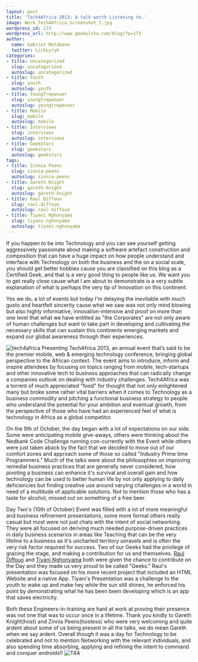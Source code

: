 ```yaml
---
layout: post
title: 'Tech4Africa 2013: A talk worth Listening to.'
image: Work_Tech4Africa_Screenshot_1.jpg
wordpress_id: 173
wordpress_url: http://www.geekulcha.com/blog/?p=173
author:
  name: Gabriel Matabane
  twitter: LickLyryk
categories:
- title: Uncategorized
  slug: uncategorized
  autoslug: uncategorized
- title: Youth
  slug: youth
  autoslug: youth
- title: YoungTrepenuer
  slug: youngtrepenuer
  autoslug: youngtrepenuer
- title: Mobile
  slug: mobile
  autoslug: mobile
- title: Interviews
  slug: interviews
  autoslug: interviews
- title: GeekStarz
  slug: geekstarz
  autoslug: geekstarz
tags:
- title: Zinnia Peens
  slug: zinnia-peens
  autoslug: zinnia-peens
- title: Gareth Knight
  slug: gareth-knight
  autoslug: gareth-knight
- title: Raul Diffouo
  slug: raul-diffouo
  autoslug: raul-diffouo
- title: Tiyani Nghonyama
  slug: tiyani-nghonyama
  autoslug: tiyani-nghonyama
---
```

If you happen to be into Technology and you can see yourself getting aggressively passionate about making a software artefact construction and composition that can have a huge impact on how people understand and interface with Technology on both the business and the on a social scale, you should get better hobbies cause you are classified on this blog as a Certified Geek, and that is a very good thing to people like us. We want you to get really close cause what I am about to demonstrate is a very subtle explanation of what is perhaps the very tip of Innovation on this continent.



 Yes we do, a lot of events but today I'm delaying the inevitable with much gusto and heartfelt sincerity cause what we saw was not only mind blowing but also highly informative, innovation-intensive and proof on more than one level that what we have entitled as "the Corporates" are not only aware of human challenges but want to take part in developing and cultivating the necessary skills that can sustain this continents emerging markets and expand our global awareness through their experiences.

 ![tech4africa](http://www.geekulcha.com/blog/wp-content/uploads/2013/10/tech4africa-300x119.png)
 Presenting TechAfrica 2013, an annual event that’s said to be the premier mobile, web & emerging technology conference, bringing global perspective to the African context. The event aims to introduce, inform and inspire attendees by focusing on topics ranging from mobile, tech-startups and other innovative tech to business approaches that can radically change a companies outlook on dealing with industry challenges. Tech4Africa was a torrent of much appreciated "food" for thought that not only enlightened many but broke some rather vital barriers when it comes to Technology as a business commodity and pitching a functional business strategy to people who understand the potential for your ambition and eventual growth, from the perspective of those who have had an experienced feel of what is technology in Africa as a global competitor.



 On the 9th of October, the day began with a lot of expectations on our side. Some were anticipating mobile give-aways, others were thinking about the Nedbank Code Challenge running con-currently with the Event while others were just taken aback by the fact that we decided to move out of our comfort zones and approach some of those so called "Industry Prime time Programmers." Much of the talks were about the philosophies on improving remedial business practices that are generally never considered, how pivoting a business can enhance it's survival and overall gain and how technology can be used to better human life by not only applying to daily deficiencies but finding creative use around varying challenges in a world in need of a multitude of applicable solutions. Not to mention those who has a taste for alcohol, missed out on something of a free beer.



 Day Two's (10th of October) Event was filled with a lot of more meaningful and business refinement presentations, some more formal others really casual but most were not just chats with the intent of social networking. They were all focused on deriving much needed purpose-driven practices in daily business scenarios in areas like Teaching that can be the very lifeline to a business as it's uncharted territory unravels and is often the very risk factor required for success. Two of our Geeks had the privilege of gracing the stage, and making a contribution for us and themselves. [Raul Diffouo](https://www.facebook.com/diraul?fref=ts) and [Tiyani Nghonyama](https://www.facebook.com/tiyani.w.nghonyama?fref=ts) both were given the chance to contribute on the Day and they made us very proud to be called "Geeks." Raul's presentation was focused on his more recent project that included an HTML Website and a native App. Tiyani's Presentation was a challenge to the youth to wake up and make hey while the sun still shines, he enforced his point by demonstrating what he has been been developing which is an app that saves electricity.



 Both these Engineers-in-training are hard at work at proving their presence was not one that was to occur once in a lifetime. Thank you kindly to Gareth Knight(host) and Zinnia Peens(hostess) who were very welcoming and quite ardent about some of us being present in all the talks, we do mean Gareth when we say ardent. Overall though it was a day for Technology to be celebrated and not to mention Networking with the relevant individuals, and also spending time absorbing, applying and refining the intent to command and conquer androids!!
 ![T4A](http://www.geekulcha.com/blog/wp-content/uploads/2013/10/T4A-300x283.jpg)

